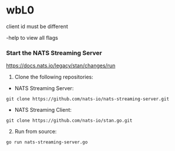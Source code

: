 # wbL0

client id must be different

-help to view all flags

### Start the NATS Streaming Server
https://docs.nats.io/legacy/stan/changes/run

1. Clone the following repositories:
* NATS Streaming Server: 
```
git clone https://github.com/nats-io/nats-streaming-server.git
```
* NATS Streaming Client:
```
git clone https://github.com/nats-io/stan.go.git
```

2. Run from source:
```
go run nats-streaming-server.go
```